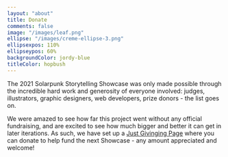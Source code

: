 ```yaml
---
layout: "about"
title: Donate
comments: false
image: "/images/leaf.png"
ellipse: "/images/creme-ellipse-3.png"
ellipsexpos: 110% 
ellipseypos: 60%
backgroundColor: jordy-blue
titleColor: hopbush
---
```



The 2021 Solarpunk Storytelling Showcase was only made possible through the incredible hard work and generosity of everyone involved: judges, illustrators, graphic designers, web developers, prize donors - the list goes on.

We were amazed to see how far this project went without any official fundraising, and are excited to see how much bigger and better it can get in later iterations. As such, we have set up a [Just Givinging Page](https://www.justgiving.com/crowdfunding/solarpunk-storytelling-showcase?utm_term=KRE6nnM3b) where you can donate to help fund the next Showcase - any amount appreciated and welcome!


